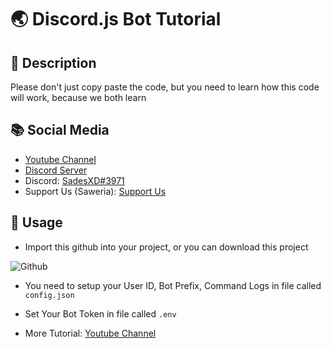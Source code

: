 # 🌏 Discord.js Bot Tutorial

## 📄 Description
Please don't just copy paste the code, but you need to learn how this code will work, because we both learn

## 📚 Social Media
- [Youtube Channel](https://www.youtube.com/channel/UCS1P0f3H20_CKxGVvACFWBg)
- [Discord Server](https://discord.gg/8rUvTYhFqK)
- Discord: [SadesXD#3971](https://discord.gg/8rUvTYhFqK)
- Support Us (Saweria): [Support Us](https://saweria.co/sadesxdgt)

## 📎 Usage
- Import this github into your project, or you can download this project
 
 
<img src="https://cdn.discordapp.com/attachments/777509514890313758/792403274007314492/unknown.png" alt="Github">


- You need to setup your User ID, Bot Prefix, Command Logs in file called `config.json`

- Set Your Bot Token in file called `.env` 

- More Tutorial: [Youtube Channel](https://www.youtube.com/channel/UCS1P0f3H20_CKxGVvACFWBg)
